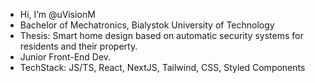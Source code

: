 - Hi, I’m @uVisionM
- Bachelor of Mechatronics, Bialystok University of Technology
- Thesis: Smart home design based on automatic security systems for residents and their property.
- Junior Front-End Dev.
- TechStack: JS/TS, React, NextJS, Tailwind, CSS, Styled Components
